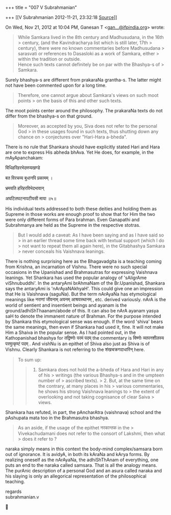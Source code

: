 +++
title = "007 V Subrahmanian"

+++
[[V Subrahmanian	2012-11-21, 23:32:18 [Source](https://groups.google.com/g/bvparishat/c/321EevW5nu0)]]



On Wed, Nov 21, 2012 at 10:04 PM, Ganesan T \<[gan...@ifpindia.org]()\> wrote:  

> While Samkara lived in the 8th century and Madhusudana, in the 16th > century, (and the Kavindracharya list which is still later, 17th > century), there were no known commentaries before Madhusudana > sarasvati or references to Dasasloki as a work of Samkara, either > within the tradition or outside.  
> Hence such texts cannot definitely be on par with the Bhashya-s of > Samkara.  

  
Surely bhashya-s are different from prakaraNa grantha-s. The latter might not have been commented upon for a long time.  
  

> Therefore, one cannot argue about Samkara's views on such moot points > on the basis of this and other such texts.  

  
The moot points center around the philosophy. The prakaraNa texts do not differ from the bhashya-s on that ground.  

>   
> Moreover, as accepted by you, Siva does not refer to the personal God > in these usages found in such texts, thus shutting down any chance on > conjectures over "Hari-Hara a-bheda".  

There is no rule that Shankara should have explicitly stated Hari and Hara are one to express His abheda bhAva. Yet He does, for example, in the mAyApanchakam:  

विधिहरिहरभेदमप्यखण्डे

बत विरचय्य बुधानपि प्रकामम् ।

भ्रमयति हरिहरविभेदभावान्

अघटितघटनापटीयसी माया ॥५॥

  
His individual texts addressed to both these deities and holding them as Supreme in those works are enough proof to show that for Him the two were only different forms of Para brahman. Even Ganapathi and Subrahmanya are held as the Supreme in the respective stotras.    

> But I would add a caveat: As I have been saying and as I have said so > in an earlier thread some time back with textual support (which I do > not want to repeat them all again here), in the Gitabhashya Samkara > never conceals his Vaishnava leanings.  

  
There is nothing surprising here as the Bhagavadgita is a teaching coming from Krishna, an incarnation of Vishnu. There were no such special occasions in the Upanishad and Brahmasutras for expressing Vaishnava leanings. Yet Shankara has used the popular analogy of 'sAligrAme viShnubuddhi'. In the antaryAmi brAhmaNam of the Br.Upanishad, Shankara says the antaryAmi is 'nArAyaNAkhyaH'. This could give one an impression that He is Vaishnava (saguNa). But the term nArAyaNa has etymological meanings like नराणां जीवनाम् अयनम् आश्रयस्थानम् , etc. derived variously. nArA is the world of sentient and insentient beings and ayanam is the ground/adhiShThaanam/abode of this. It can also be nArA ayanam yasya saH to denote the immanent nature of Brahman. For the purpose intended by Shankara this etymological sense was enough. If the word 'shiva' bears the same meanings, then even if Shankara had used it, fine. It will not make Him a Shaiva in the popular sense. As I had pointed out, in the Kathopanishad bhashya for तद्विष्णोः परमं पदम् the commentary is विष्णोः व्यापनशीलस्य परमुत्कृष्टं पदम् . And vishNu is an epithet of Shiva also just as Shiva is of Vishnu. Clearly Shankara is not referring to the शंखचक्रगदाधारिन् here.   

>   
> To sum up:  
> > 1.  Samkara does not hold the a-bheda of Hara and Hari in any of his >     writings (the various Bhashya-s and in the umpteen number of >     ascribed texts). > 2.  But, at the same time on the contrary, at many places in his >     various commentaries, he shows his strong Vaishnava leanings to >     the extent of overlooking and not taking cognisance of clear Saiva >     views.

Shankara has refuted, in part, the pAncharAtra (vaishnava) school and the pAshupata mata too in the Brahmasutra bhashya.  


> As an aside, if the usage of the epithet नरकान्तक in the > Vivekachudamani does not refer to the consort of Lakshmi, then what > does it refer to ?

naraka simply means in this context the body-mind complex/samsara born out of ignorance. It is avidyA, in both its kAraNa and kArya forms. By realizing oneself as the nArAyaNa, the adhiShThAnam of everything, one puts an end to the naraka called samsara. That is all the analogy means. The purAnic description of a personal God and an asura called naraka and his slaying is only an allegorical representation of the philosophical teaching.  
  
regards  
subrahmanian.v  




